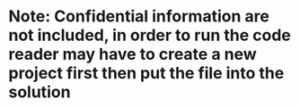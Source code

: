 
# Note: Confidential information are not included, in order to run the code reader may have to create a new project first then put the file into the solution 
